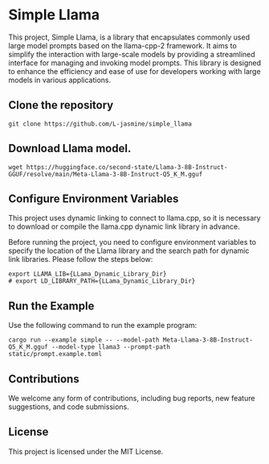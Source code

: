 # Simple Llama

This project, Simple Llama, is a library that encapsulates commonly used large model prompts based on the llama-cpp-2 framework. It aims to simplify the interaction with large-scale models by providing a streamlined interface for managing and invoking model prompts. This library is designed to enhance the efficiency and ease of use for developers working with large models in various applications.

##  Clone the repository
```
git clone https://github.com/L-jasmine/simple_llama
```

## Download Llama model.
```
wget https://huggingface.co/second-state/Llama-3-8B-Instruct-GGUF/resolve/main/Meta-Llama-3-8B-Instruct-Q5_K_M.gguf
```

## Configure Environment Variables
This project uses dynamic linking to connect to llama.cpp, so it is necessary to download or compile the llama.cpp dynamic link library in advance.

Before running the project, you need to configure environment variables to specify the location of the Llama library and the search path for dynamic link libraries. Please follow the steps below:

```shell
export LLAMA_LIB={LLama_Dynamic_Library_Dir}
# export LD_LIBRARY_PATH={LLama_Dynamic_Library_Dir}
```

## Run the Example

Use the following command to run the example program:

```shell
cargo run --example simple -- --model-path Meta-Llama-3-8B-Instruct-Q5_K_M.gguf --model-type llama3 --prompt-path static/prompt.example.toml
```

## Contributions

We welcome any form of contributions, including bug reports, new feature suggestions, and code submissions.

## License

This project is licensed under the MIT License.
